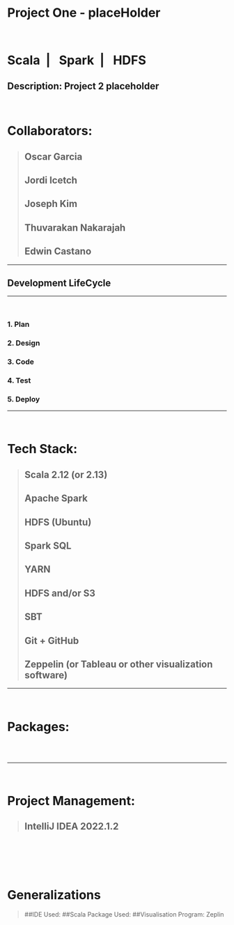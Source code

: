 # Project One - placeHolder

&nbsp;

# Scala&nbsp; | &nbsp; Spark&nbsp; | &nbsp; HDFS

## **Description:** Project 2 placeholder 
&nbsp;



# Collaborators:

> ## Oscar Garcia
> ## Jordi Icetch
> ## Joseph Kim
> ## Thuvarakan Nakarajah
> ## Edwin Castano
---



## Development LifeCycle

---

&nbsp;

### 1. Plan

### 2. Design

### 3. Code

### 4. Test

### 5. Deploy

---

&nbsp;

# Tech Stack:

> ## Scala 2.12 (or 2.13)
> ## Apache Spark 
> ## HDFS (Ubuntu)
> ## Spark SQL
> ## YARN
> ## HDFS and/or S3
> ## SBT
> ## Git + GitHub
> ## Zeppelin (or Tableau or other visualization software)
---

&nbsp;

# Packages:

&nbsp;

> ## 

---

&nbsp;

# Project Management:
> ## IntelliJ IDEA 2022.1.2
&nbsp;
---
&nbsp;
# Generalizations
>##IDE Used:
>##Scala Package Used:
>##Visualisation Program: Zeplin
